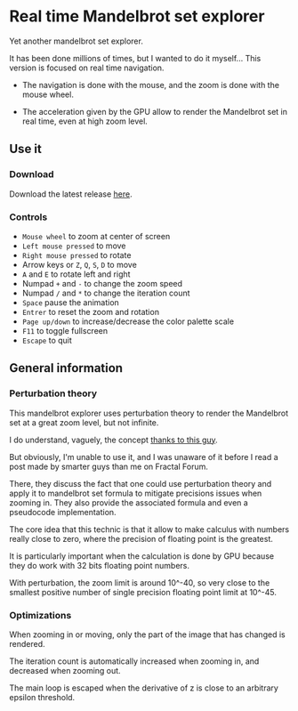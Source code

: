
# Real time Mandelbrot set explorer

Yet another mandelbrot set explorer. 

It has been done millions of times, but I wanted to do it myself... This version is focused on real time navigation.

 - The navigation is done with the mouse, and the zoom is done with the mouse wheel.

 - The acceleration given by the GPU allow to render the Mandelbrot set in real time, even at high zoom level.

## Use it

### Download

Download the latest release [here](https://github.com/gcollombet/mandelbrot_rust_wgpu/releases/latest).

### Controls

- `Mouse wheel` to zoom at center of screen
- `Left mouse pressed` to move
- `Right mouse pressed` to rotate
- Arrow keys or `Z`, `Q`, `S`, `D` to move
- `A` and `E` to rotate left and right
- Numpad `+` and `-` to change the zoom speed
- Numpad `/` and `*` to change the iteration count
- `Space` pause the animation
- `Entrer` to reset the zoom and rotation
- `Page up/down` to increase/decrease the color palette scale
- `F11` to toggle fullscreen
- `Escape` to quit

## General information

### Perturbation theory

This mandelbrot explorer uses perturbation theory to render the Mandelbrot set at a great zoom level, but not infinite.

I do understand, vaguely, the concept [thanks to this guy](https://www.youtube.com/playlist?list=PL43B1963F261E6E47).

But obviously, I'm unable to use it, and I was unaware of it before I read a post made by smarter guys than me on Fractal Forum.

There, they discuss the fact that one could use perturbation theory and apply it to mandelbrot set formula 
to mitigate precisions issues when zooming in. They also provide the associated formula and even a pseudocode implementation.

The core idea that this technic is that it allow to make calculus with numbers really close to zero, 
where the precision of floating point is the greatest. 

It is particularly important when the calculation is done by GPU because they do work with 32 bits floating point numbers.

With perturbation, the zoom limit is around 10^-40, so very close to the smallest positive number of single precision floating point limit at 10^-45.

### Optimizations

When zooming in or moving, only the part of the image that has changed is rendered.

The iteration count is automatically increased when zooming in, and decreased when zooming out.

The main loop is escaped when the derivative of z is close to an arbitrary epsilon threshold.
